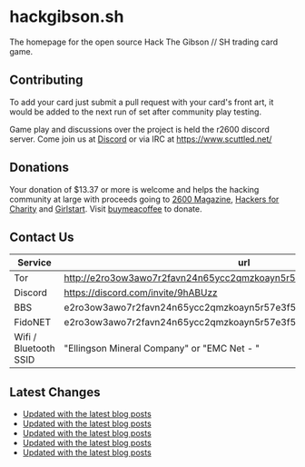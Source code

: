 # hackgibson.sh
The homepage for the open source Hack The Gibson // SH trading card game.


## Contributing

To add your card just submit a pull request with your card's front art, it would be added to the next run of set after community play testing.

Game play and discussions over the project is held the r2600 discord server. Come join us at [Discord](https://discord.com/invite/9hABUzz) or via IRC at https://www.scuttled.net/


## Donations

Your donation of $13.37 or more is welcome and helps the hacking community at large with proceeds going to [2600 Magazine](https://2600.com/), [Hackers for Charity](https://hackersforcharity.org) and [Girlstart](https://girlstart.org).  Visit [buymeacoffee](https://www.buymeacoffee.com/hackgibson.sh) to donate.


## Contact Us

Service | url
-|-
Tor | http://e2ro3ow3awo7r2favn24n65ycc2qmzkoayn5r57e3f56nvjwdcgg32ad.onion
Discord | https://discord.com/invite/9hABUzz
BBS | e2ro3ow3awo7r2favn24n65ycc2qmzkoayn5r57e3f56nvjwdcgg32ad.onion:23
FidoNET | e2ro3ow3awo7r2favn24n65ycc2qmzkoayn5r57e3f56nvjwdcgg32ad.onion:24554
Wifi / Bluetooth SSID | "Ellingson Mineral Company" or "EMC Net - <fidonet address>"

## Latest Changes
<!-- BLOG-POST-LIST:START -->
- [Updated with the latest blog posts](https://github.com/DFW2600/hackgibson.sh/commit/2c72e1e558191a12b7849f7d09f737a8e8dc00ba)
- [Updated with the latest blog posts](https://github.com/DFW2600/hackgibson.sh/commit/6d1758a02b628f8e99ba3cda3fb1abfbf5b5d2b7)
- [Updated with the latest blog posts](https://github.com/DFW2600/hackgibson.sh/commit/8299819aa663810c07a2cdedaa5470ab5b61f59a)
- [Updated with the latest blog posts](https://github.com/DFW2600/hackgibson.sh/commit/11ff8e77c72de0858bdd97b57e22d16bfc3b6b30)
- [Updated with the latest blog posts](https://github.com/DFW2600/hackgibson.sh/commit/be5cc39a8714b4c16ca221611a66450d6fc5ac90)
<!-- BLOG-POST-LIST:END -->
